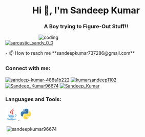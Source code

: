 <h1 align="center">Hi 👋, I'm Sandeep Kumar</h1>
<h3 align="center">A Boy trying to Figure-Out Stuff!!</h3>
<img align="right" alt ="coding" width="400" src="https://media.giphy.com/media/qgQUggAC3Pfv687qPC/giphy.gif">
<p align="left"> <a href="https://instagram.com/sarcastic_sandy_0_0?igshid=NTc4MTIwNjQ2YQ==" target="blank"><img src="https://komarev.com/ghpvc/?username=sarcastic_sandy_0_0&label=Profile%20views&color=5cc0ff&style=plastic" alt="sarcastic_sandy_0_0" /></a> </p>
-  📫 How to reach me **sandeepkumar737286@gmail.com**
<h3 align="left">Connect with me:</h3>
<p align="left">
<a href="https://www.linkedin.com/in/sandeep-kumar-488a1b222/" target="blank"><img align="center" src="https://raw.githubusercontent.com/rahuldkjain/github-profile-readme-generator/master/src/images/icons/Social/linked-in-alt.svg" alt="sandeep-kumar-488a1b222" height="30" width="40" /></a>
<a href="https://www.hackerrank.com/kumarsandeep1102?hr_r=1" target="blank"><img align="center" src="https://tse2.mm.bing.net/th?id=OIP.SP5AjgaqCwsd1UVtScTD5gHaHa&pid=Api&P=0&h=180" alt="kumarsandeep1102" height="30" width="40" /></a>
<a href="https://leetcode.com/Sandeep_Kumar96674/" target="blank"><img align="center" src="https://tse4.mm.bing.net/th?id=OIP.DENauUixUf2DS-VfgKCXlAHaD2&pid=Api&P=0&h=180" alt="Sandeep_Kumar96674" height="30" width="40" /></a>
<a href="https://www.codingninjas.com/studio/profile/2cb29e1f-7667-49cc-ac64-4a7467107dc6" target="blank"><img align="center" src="https://tse1.mm.bing.net/th?id=OIP.YGMKfBEvia_lF6TyOdbQfwHaHa&pid=Api&P=0&h=180" alt="Sandeep_Kumar" height="30" width="40" /></a>
</p>

<h3 align="left">Languages and Tools:</h3>
<p align="left">
     <a href="https://www.java.com" target="_blank" rel="noreferrer"> <img src="https://raw.githubusercontent.com/devicons/devicon/master/icons/java/java-original.svg" alt="java" width="40" height="40"/> </a> <a href="https://www.python.org" target="_blank" rel="noreferrer"> <img src="https://raw.githubusercontent.com/devicons/devicon/master/icons/python/python-original.svg" alt="python" width="40" height="40"/> </a>
    
</p>

<p>&nbsp;<img align="center" src="https://github-readme-stats.vercel.app/api?username=sandeepkumar96674&show_icons=true&theme=synthwave&text_color=ffbb00&hide_border=true&cache_seconds=1800&locale=en" alt="sandeepkumar96674" /></p>
